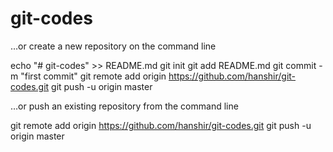 # git-codes


…or create a new repository on the command line

echo "# git-codes" >> README.md
git init
git add README.md
git commit -m "first commit"
git remote add origin https://github.com/hanshir/git-codes.git
git push -u origin master



…or push an existing repository from the command line

git remote add origin https://github.com/hanshir/git-codes.git
git push -u origin master